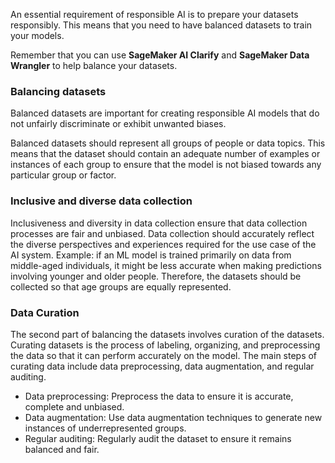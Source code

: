 An essential requirement of responsible AI is to prepare your datasets responsibly. This means that you need to have balanced datasets to train your models. 

Remember that you can use **SageMaker AI Clarify** and **SageMaker Data Wrangler** to help balance your datasets.

### Balancing datasets
Balanced datasets are important for creating responsible AI models that do not unfairly discriminate or exhibit unwanted biases. 

Balanced datasets should represent all groups of people or data topics. This means that the dataset should contain an adequate number of examples or instances of each group to ensure that the model is not biased towards any particular group or factor.

### Inclusive and diverse data collection
Inclusiveness and diversity in data collection ensure that data collection processes are fair and unbiased. Data collection should accurately reflect the diverse perspectives and experiences required for the use case of the AI system.
Example: if an ML model is trained primarily on data from middle-aged individuals, it might be less accurate when making predictions involving younger and older people. Therefore, the datasets should be collected so that age groups are equally represented.

### Data Curation
The second part of balancing the datasets involves curation of the datasets. Curating datasets is the process of labeling, organizing, and preprocessing the data so that it can perform accurately on the model.
The main steps of curating data include data preprocessing, data augmentation, and regular auditing.
- Data preprocessing: Preprocess the data to ensure it is accurate, complete and unbiased.
- Data augmentation: Use data augmentation techniques to generate new instances of underrepresented groups.
- Regular auditing: Regularly audit the dataset to ensure it remains balanced and fair. 